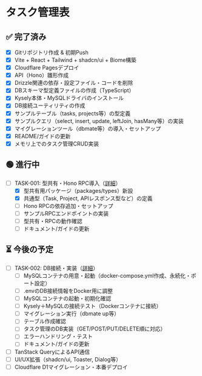 # タスク管理表

## ✅ 完了済み

- [x] Gitリポジトリ作成 & 初期Push
- [x] Vite + React + Tailwind + shadcn/ui + Biome構築
- [x] Cloudflare Pagesデプロイ
- [x] API（Hono）雛形作成
- [x] Drizzle関連の依存・設定ファイル・コードを削除
- [x] DBスキーマ型定義ファイルの作成（TypeScript）
- [x] Kysely本体・MySQLドライバのインストール
- [x] DB接続ユーティリティの作成
- [x] サンプルテーブル（tasks, projects等）の型定義
- [x] サンプルクエリ（select, insert, update, leftJoin, hasMany等）の実装
- [x] マイグレーションツール（dbmate等）の導入・セットアップ
- [x] README/ガイドの更新
- [x] メモリ上でのタスク管理CRUD実装

## 🟢 進行中

- [ ] TASK-001: 型共有・Hono RPC導入（[詳細](./sub-tasks/TASK-001-hono-rpc.md)）
    - [x] 型共有用パッケージ（packages/types）新設
    - [x] 共通型（Task, Project, APIレスポンス型など）の定義
    - [ ] Hono RPCの依存追加・セットアップ
    - [ ] サンプルRPCエンドポイントの実装
    - [ ] 型共有・RPCの動作確認
    - [ ] ドキュメント/ガイドの更新

## ⏳ 今後の予定

- [ ] TASK-002: DB接続・実装（[詳細](./sub-tasks/TASK-002-db-implementation.md)）
    - [ ] MySQLコンテナの用意・起動（docker-compose.yml作成、永続化・ポート設定）
    - [ ] .envのDB接続情報をDocker用に調整
    - [ ] MySQLコンテナの起動・初期化確認
    - [ ] Kysely＋MySQLの接続テスト（Dockerコンテナに接続）
    - [ ] マイグレーション実行（dbmate up等）
    - [ ] テーブル作成確認
    - [ ] タスク管理のDB実装（GET/POST/PUT/DELETE順に対応）
    - [ ] エラーハンドリング・テスト
    - [ ] ドキュメント/ガイドの更新

- [ ] TanStack QueryによるAPI通信
- [ ] UI/UX拡張（shadcn/ui, Toaster, Dialog等）
- [ ] Cloudflare D1マイグレーション・本番デプロイ 